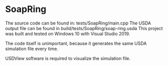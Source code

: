 # SoapRing
The source code can be found in:
tests/SoapRing/main.cpp
The USDA output file can be found in
build/tests/SoapRing/soap-ring.usda
This project was built and tested on Windows 10 with Visual Studio 2019.

The code itself is unimportant, because it generates the same USDA simulation file every time. 

USDView software is required to visualize the simulation file.
